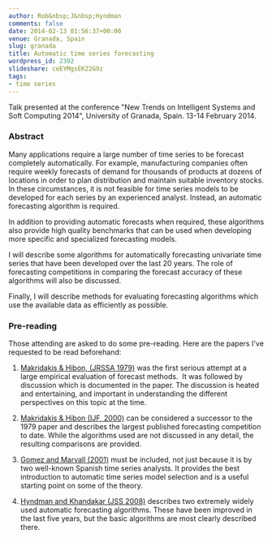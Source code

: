 ```yaml
---
author: Rob&nbsp;J&nbsp;Hyndman
comments: false
date: 2014-02-13 01:56:37+00:00
venue: Granada, Spain
slug: granada
title: Automatic time series forecasting
wordpress_id: 2392
slideshare: ceEYMgsEK22G9z
tags:
- time series
---
```


Talk presented at the conference "New Trends on Intelligent Systems and Soft Computing 2014", University of Granada, Spain. 13-14 February 2014.<!-- more -->

### Abstract

Many applications require a large number of time series to be forecast completely automatically. For example, manufacturing companies often require weekly forecasts of demand for thousands of products at dozens of locations in order to plan distribution and maintain suitable inventory stocks. In these circumstances, it is not feasible for time series models to be developed for each series by an experienced analyst. Instead, an automatic forecasting algorithm is required.

In addition to providing automatic forecasts when required, these algorithms also provide high quality benchmarks that can be used when developing more specific and specialized forecasting models.

I will describe some algorithms for automatically forecasting univariate time series that have been developed over the last 20 years. The role of forecasting competitions in comparing the forecast accuracy of these algorithms will also be discussed.

Finally, I will describe methods for evaluating forecasting algorithms which use the available data as efficiently as possible.

### Pre-reading

Those attending are asked to do some pre-reading. Here are the papers I've requested to be read beforehand:


  1. [Makridakis & Hibon, (JRSSA 1979)](http://www.jstor.org/stable/2345077) was the first serious attempt at a large empirical evaluation of forecast methods.  It was followed by discussion which is documented in the paper. The discussion is heated and entertaining, and important in understanding the different perspectives on this topic at the time.

  2. [Makridakis & Hibon (IJF, 2000)](https://doi.org/10.1016/S0169-2070(00)00057-1) can be considered a successor to the 1979 paper and describes the largest published forecasting competition to date. While the algorithms used are not discussed in any detail, the resulting comparisons are provided.

  3. [Gomez and Marvall (2001)](http://dx.doi.org/10.1002/9781118032978.ch7) must be included, not just because it is by two well-known Spanish time series analysts. It provides the best introduction to automatic time series model selection and is a useful starting point on some of the theory.

  4. [Hyndman and Khandakar (JSS 2008)](http://www.jstatsoft.org/v27/i03/paper) describes two extremely widely used automatic forecasting algorithms. These have been improved in the last five years, but the basic algorithms are most clearly described there.
